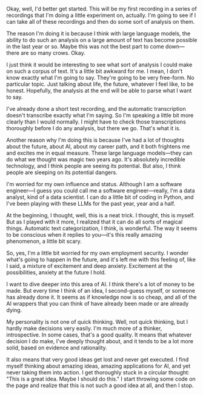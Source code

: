 Okay, well, I'd better get started. This will be my first recording in a series of recordings that I'm doing a little experiment on, actually. I'm going to see if I can take all of these recordings and then do some sort of analysis on them.

The reason I'm doing it is because I think with large language models, the ability to do such an analysis on a large amount of text has become possible in the last year or so. Maybe this was not the best part to come down—there are so many crows. Okay.

I just think it would be interesting to see what sort of analysis I could make on such a corpus of text. It's a little bit awkward for me. I mean, I don't know exactly what I'm going to say. They're going to be very free-form. No particular topic. Just talking about life, the future, whatever I feel like, to be honest. Hopefully, the analysis at the end will be able to parse what I want to say.

I've already done a short test recording, and the automatic transcription doesn't transcribe exactly what I'm saying. So I'm speaking a little bit more clearly than I would normally. I might have to check those transcriptions thoroughly before I do any analysis, but there we go. That's what it is.

Another reason why I'm doing this is because I've had a lot of thoughts about the future, about AI, about my career path, and it both frightens me and excites me in equal measure. These large language models—they can do what we thought was magic two years ago. It's absolutely incredible technology, and I think people are seeing its potential. But also, I think people are sleeping on its potential dangers.

I'm worried for my own influence and status. Although I am a software engineer—I guess you could call me a software engineer—really, I'm a data analyst, kind of a data scientist. I can do a little bit of coding in Python, and I've been playing with these LLMs for the past year, year and a half.

At the beginning, I thought, well, this is a neat trick. I thought, this is myself. But as I played with it more, I realized that it can do all sorts of magical things. Automatic text categorization, I think, is wonderful. The way it seems to be conscious when it replies to you—it's this really amazing phenomenon, a little bit scary.

So, yes, I'm a little bit worried for my own employment security. I wonder what's going to happen in the future, and it's left me with this feeling of, like I said, a mixture of excitement and deep anxiety. Excitement at the possibilities, anxiety at the future I hold.

I want to dive deeper into this area of AI. I think there's a lot of money to be made. But every time I think of an idea, I second-guess myself, or someone has already done it. It seems as if knowledge now is so cheap, and all of the AI wrappers that you can think of have already been made or are already dying.

My personality is not one of quick thinking. Well, not quick thinking, but I hardly make decisions very easily. I'm much more of a thinker, introspective. In some cases, that's a good quality. It means that whatever decision I do make, I've deeply thought about, and it tends to be a lot more solid, based on evidence and rationality.

It also means that very good ideas get lost and never get executed. I find myself thinking about amazing ideas, amazing applications for AI, and yet never taking them into action. I get thoroughly stuck in a circular thought: "This is a great idea. Maybe I should do this." I start throwing some code on the page and realize that this is not such a good idea at all, and then I stop.
